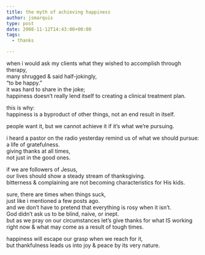 ```yaml
---
title: the myth of achieving happiness
author: jsmarquis
type: post
date: 2008-11-12T14:43:00+00:00
tags:
  - thanks

---
```

when i would ask my clients what they wished to accomplish through therapy,  
many shrugged & said half-jokingly,  
&#8220;to be happy.&#8221;  
it was hard to share in the joke;  
happiness doesn&#8217;t really lend itself to creating a clinical treatment plan.

this is why:  
happiness is a byproduct of other things, not an end result in itself.

people want it, but we cannot achieve it if it&#8217;s what we&#8217;re pursuing.

i heard a pastor on the radio yesterday remind us of what we should pursue:  
a life of gratefulness.  
giving thanks at all times,  
not just in the good ones.

if we are followers of Jesus,   
our lives should show a steady stream of thanksgiving.  
bitterness & complaining are not becoming characteristics for His kids.

sure, there are times when things suck,  
just like i mentioned a few posts ago.  
and we don&#8217;t have to pretend that everything is rosy when it isn&#8217;t.  
God didn&#8217;t ask us to be blind, naive, or inept.  
but as we pray on our circumstances let&#8217;s give thanks for what IS working right now & what may come as a result of tough times.

happiness will escape our grasp when we reach for it,  
but thankfulness leads us into joy & peace by its very nature.